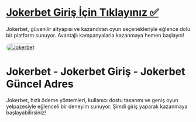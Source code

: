 # <a href="https://t2m.io/2284401">Jokerbet Giriş İçin Tıklayınız ✅</a>
Jokerbet, güvenilir altyapısı ve kazandıran oyun seçenekleriyle eğlence dolu bir platform sunuyor. Avantajlı kampanyalarla kazanmaya hemen başlayın!

<a href="https://t2m.io/2284401" title="Jokerbet">
    <img src="https://i.ibb.co/gtF7ptH/photo-2025-01-13-14-27-16.jpg" alt="Jokerbet" style="max-width: 100%; border: 2px solid #ddd; border-radius: 10px;">
</a>

# Jokerbet - Jokerbet Giriş - Jokerbet Güncel Adres
Jokerbet, hızlı ödeme yöntemleri, kullanıcı dostu tasarımı ve geniş oyun yelpazesiyle eğlenceli bir deneyim sunuyor. Şimdi giriş yaparak kazanmaya başlayabilirsiniz!
